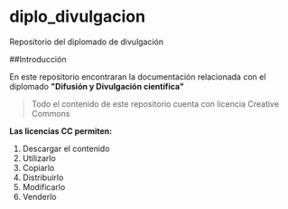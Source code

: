 # diplo_divulgacion
Repositorio del diplomado de divulgación

##Introducción

En este repositorio encontraran la documentación relacionada con el diplomado **"Difusión y Divulgación científica"**

>Todo el contenido de este repositorio cuenta con licencia Creative Commons

**Las licencias CC permiten:**

1. Descargar el contenido
1. Utilizarlo
1. Copiarlo
1. Distribuirlo
1. Modificarlo
1. Venderlo
